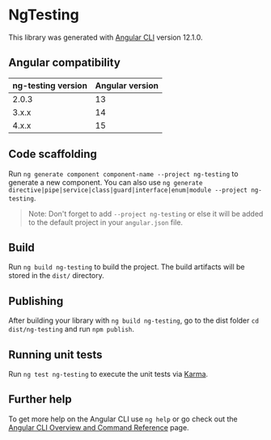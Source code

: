 # NgTesting

This library was generated with [Angular CLI](https://github.com/angular/angular-cli) version 12.1.0.

## Angular compatibility

| ng-testing version | Angular version |
| ------------------ | --------------- |
| 2.0.3              | 13              |
| 3.x.x              | 14              |
| 4.x.x              | 15              |

## Code scaffolding

Run `ng generate component component-name --project ng-testing` to generate a new component. You can also use
`ng generate directive|pipe|service|class|guard|interface|enum|module --project ng-testing`.

> Note: Don't forget to add `--project ng-testing` or else it will be added to the default project in your
> `angular.json` file.

## Build

Run `ng build ng-testing` to build the project. The build artifacts will be stored in the `dist/` directory.

## Publishing

After building your library with `ng build ng-testing`, go to the dist folder `cd dist/ng-testing` and run
`npm publish`.

## Running unit tests

Run `ng test ng-testing` to execute the unit tests via [Karma](https://karma-runner.github.io).

## Further help

To get more help on the Angular CLI use `ng help` or go check out the
[Angular CLI Overview and Command Reference](https://angular.io/cli) page.
